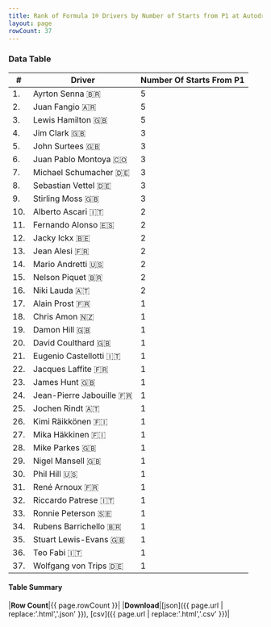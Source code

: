 ```yaml
---
title: Rank of Formula 1® Drivers by Number of Starts from P1 at Autodromo Nazionale di Monza
layout: page
rowCount: 37
---
```


<canvas id="chart" width="400" height="180"></canvas>
<script>
var data = {
    "datasets": [
        {
            "backgroundColor": [
                "#f3a935",
                "#f3a935",
                "#f3a935",
                "#f3a935",
                "#f3a935",
                "#f3a935",
                "#f3a935",
                "#f3a935",
                "#f3a935",
                "#f3a935",
                "#f3a935",
                "#f3a935",
                "#f3a935",
                "#f3a935",
                "#f3a935",
                "#f3a935",
                "#f3a935",
                "#f3a935",
                "#f3a935",
                "#f3a935",
                "#f3a935",
                "#f3a935",
                "#f3a935",
                "#f3a935",
                "#f3a935",
                "#f3a935",
                "#f3a935",
                "#f3a935",
                "#f3a935",
                "#f3a935",
                "#f3a935",
                "#f3a935",
                "#f3a935",
                "#f3a935",
                "#f3a935",
                "#f3a935",
                "#f3a935"
            ],
            "borderColor": [
                "#f68639",
                "#f68639",
                "#f68639",
                "#f68639",
                "#f68639",
                "#f68639",
                "#f68639",
                "#f68639",
                "#f68639",
                "#f68639",
                "#f68639",
                "#f68639",
                "#f68639",
                "#f68639",
                "#f68639",
                "#f68639",
                "#f68639",
                "#f68639",
                "#f68639",
                "#f68639",
                "#f68639",
                "#f68639",
                "#f68639",
                "#f68639",
                "#f68639",
                "#f68639",
                "#f68639",
                "#f68639",
                "#f68639",
                "#f68639",
                "#f68639",
                "#f68639",
                "#f68639",
                "#f68639",
                "#f68639",
                "#f68639",
                "#f68639"
            ],
            "borderWidth": 1,
            "data": [
                5.0,
                5.0,
                5.0,
                3.0,
                3.0,
                3.0,
                3.0,
                3.0,
                3.0,
                2.0,
                2.0,
                2.0,
                2.0,
                2.0,
                2.0,
                2.0,
                1.0,
                1.0,
                1.0,
                1.0,
                1.0,
                1.0,
                1.0,
                1.0,
                1.0,
                1.0,
                1.0,
                1.0,
                1.0,
                1.0,
                1.0,
                1.0,
                1.0,
                1.0,
                1.0,
                1.0,
                1.0
            ],
            "label": "Number Of Starts From P1"
        }
    ],
    "labels": [
        "Ayrton Senna",
        "Juan Fangio",
        "Lewis Hamilton",
        "Jim Clark",
        "John Surtees",
        "Juan Pablo Montoya",
        "Michael Schumacher",
        "Sebastian Vettel",
        "Stirling Moss",
        "Alberto Ascari",
        "Fernando Alonso",
        "Jacky Ickx",
        "Jean Alesi",
        "Mario Andretti",
        "Nelson Piquet",
        "Niki Lauda",
        "Alain Prost",
        "Chris Amon",
        "Damon Hill",
        "David Coulthard",
        "Eugenio Castellotti",
        "Jacques Laffite",
        "James Hunt",
        "Jean-Pierre Jabouille",
        "Jochen Rindt",
        "Kimi Räikkönen",
        "Mika Häkkinen",
        "Mike Parkes",
        "Nigel Mansell",
        "Phil Hill",
        "René Arnoux",
        "Riccardo Patrese",
        "Ronnie Peterson",
        "Rubens Barrichello",
        "Stuart Lewis-Evans",
        "Teo Fabi",
        "Wolfgang von Trips"
    ]
};
var options = {
  legend: {
    display: false
  },
  scales: {
    xAxes: [{
      ticks: {
        beginAtZero: true,
        maxRotation: 180,
        display: window.innerWidth > 800
      }
    }],
    yAxes: [{
      ticks: {
        beginAtZero: true
      }
    }]
  },
  onResize: function(chart, size) {
    chart.options.scales.xAxes[0].ticks.display = size.width > 800;
  }
};
var chart = new Chart("chart", {
    data: data,
    type: 'bar',
    options: options
});
</script>

<!-- div id="chart-navigation">
<button onclick="window.location = chart.toBase64Image();">Save as Image</button>
<button onclick="window.location = chart.toBase64Image();">Hello</button>
<button onclick="window.location = chart.toBase64Image();">Hello</button>
<select>
<option>one</option>
<option>two</option>
<option>three</option>
</select>
</div -->




### Data Table

| # | Driver | Number Of Starts From P1 |
|--|--|--|
| 1. | Ayrton Senna 🇧🇷 | 5 |
| 2. | Juan Fangio 🇦🇷 | 5 |
| 3. | Lewis Hamilton 🇬🇧 | 5 |
| 4. | Jim Clark 🇬🇧 | 3 |
| 5. | John Surtees 🇬🇧 | 3 |
| 6. | Juan Pablo Montoya 🇨🇴 | 3 |
| 7. | Michael Schumacher 🇩🇪 | 3 |
| 8. | Sebastian Vettel 🇩🇪 | 3 |
| 9. | Stirling Moss 🇬🇧 | 3 |
| 10. | Alberto Ascari 🇮🇹 | 2 |
| 11. | Fernando Alonso 🇪🇸 | 2 |
| 12. | Jacky Ickx 🇧🇪 | 2 |
| 13. | Jean Alesi 🇫🇷 | 2 |
| 14. | Mario Andretti 🇺🇸 | 2 |
| 15. | Nelson Piquet 🇧🇷 | 2 |
| 16. | Niki Lauda 🇦🇹 | 2 |
| 17. | Alain Prost 🇫🇷 | 1 |
| 18. | Chris Amon 🇳🇿 | 1 |
| 19. | Damon Hill 🇬🇧 | 1 |
| 20. | David Coulthard 🇬🇧 | 1 |
| 21. | Eugenio Castellotti 🇮🇹 | 1 |
| 22. | Jacques Laffite 🇫🇷 | 1 |
| 23. | James Hunt 🇬🇧 | 1 |
| 24. | Jean-Pierre Jabouille 🇫🇷 | 1 |
| 25. | Jochen Rindt 🇦🇹 | 1 |
| 26. | Kimi Räikkönen 🇫🇮 | 1 |
| 27. | Mika Häkkinen 🇫🇮 | 1 |
| 28. | Mike Parkes 🇬🇧 | 1 |
| 29. | Nigel Mansell 🇬🇧 | 1 |
| 30. | Phil Hill 🇺🇸 | 1 |
| 31. | René Arnoux 🇫🇷 | 1 |
| 32. | Riccardo Patrese 🇮🇹 | 1 |
| 33. | Ronnie Peterson 🇸🇪 | 1 |
| 34. | Rubens Barrichello 🇧🇷 | 1 |
| 35. | Stuart Lewis-Evans 🇬🇧 | 1 |
| 36. | Teo Fabi 🇮🇹 | 1 |
| 37. | Wolfgang von Trips 🇩🇪 | 1 |

#### Table Summary

|**Row Count**|{{ page.rowCount }}|
|**Download**|[json]({{ page.url | replace:'.html','.json' }}), [csv]({{ page.url | replace:'.html','.csv' }})|
